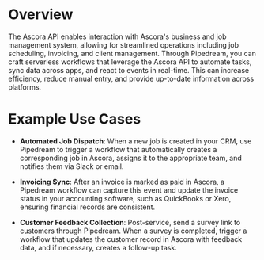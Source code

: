 # Overview

The Ascora API enables interaction with Ascora's business and job management system, allowing for streamlined operations including job scheduling, invoicing, and client management. Through Pipedream, you can craft serverless workflows that leverage the Ascora API to automate tasks, sync data across apps, and react to events in real-time. This can increase efficiency, reduce manual entry, and provide up-to-date information across platforms.

# Example Use Cases

- **Automated Job Dispatch**: When a new job is created in your CRM, use Pipedream to trigger a workflow that automatically creates a corresponding job in Ascora, assigns it to the appropriate team, and notifies them via Slack or email.

- **Invoicing Sync**: After an invoice is marked as paid in Ascora, a Pipedream workflow can capture this event and update the invoice status in your accounting software, such as QuickBooks or Xero, ensuring financial records are consistent.

- **Customer Feedback Collection**: Post-service, send a survey link to customers through Pipedream. When a survey is completed, trigger a workflow that updates the customer record in Ascora with feedback data, and if necessary, creates a follow-up task.
